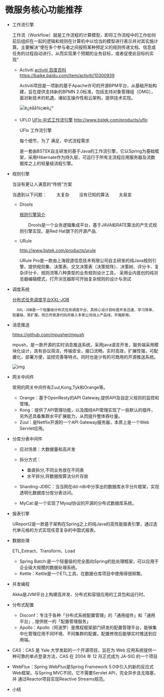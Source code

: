 # 微服务核心功能推荐

- 工作流引擎

  工作流（Workflow）就是工作流程的计算模型，即将工作流程中的工作如何前后组织在一起的逻辑和规则在计算机中以恰当的模型进行表示并对其实施计算。主要解决“使在多个参与者之间按照某种预定义的规则传递文档、信息或任务的过程自动进行，从而实现某个预期的业务目标，或者促使此目标的实现”

  - Activiti [activiti  百度百科](https://baike.baidu.com/item/activiti/10300939) https://baike.baidu.com/item/activiti/10300939

    Activiti项目是一项新的基于Apache许可的开源BPM平台，从基础开始构建，旨在提供支持新的BPMN 2.0标准，包括支持对象管理组（OMG），面对新技术的机遇，诸如互操作性和云架构，提供技术实现。

    ![è¿éåå¾çæè¿°](https://img-blog.csdn.net/20160416074310858)

  - UFLO [UFlo 中式工作流引擎](http://www.bstek.com/products/uflo)  http://www.bstek.com/products/uflo

    UFlo 工作流引擎

    每个细节，为了 满足，中式流程需求

    是一套由BSTEK自主研发的基于Java的工作流引擎，它以Spring为基础框架，采用Hibernate作为持久层，可运行于所有主流程应用服务器及流数据库之上的轻量级流程引擎。

- 规则引擎

  当没有更让人满意的“传统”方案

  当遇到以下问题：
  　　太复杂
  　　没有已知的算法
  　　太易变

  - Drools

     [规则引擎简介](https://www.cnblogs.com/qiyexue/p/7822464.html)

     　　Drools是一个业务逻辑集成平台，基于JAVA和RATE算法的产生式规则引擎实现，是Red Hat旗下的开源产品.  

  - URule

    http://www.bstek.com/products/urule

    URule Pro是一款由上海锐道信息技术有限公司自主研发的纯Java规则引擎，提供规则集、决策表、交叉决策表（决策矩阵）、决策树、评分卡、复杂评分卡、规则流等八种类型的业务规则设计工具， 采用业内首创的纯浏览器编辑模式，打开浏览器即可开始复杂规则的设计与测试

- 调度系统

   [分布式任务调度平台XXL-JOB](https://www.cnblogs.com/xuxueli/p/5021979.html)

    	XXL-JOB是一个轻量级分布式任务调度平台，其核心设计目标是开发迅速、学习简单、轻量级、易扩展。现已开放源代码并接入多家公司线上产品线，开箱即用。

- 消息推送

   https://github.com/mpusher/mpush

   mpush，是一款开源的实时消息推送系统，采用java语言开发，服务端采用模块化设计，具有协议简洁，传输安全，接口流畅，实时高效，扩展性强，可配置化，部署方便，监控完善等特点。同时也是少有的可商用的开源推送系统。

   ![img](https://camo.githubusercontent.com/a6ba14ff0a7ef3527d73bc00487351e643d17d91/68747470733a2f2f6d7075736865722e6769746875622e696f2f646f63732f2545362539432538442545352538412541312545342542452539442545382542352539362545352538352542332545372542332542422e706e67)

- 网关中间件

  常用的网关中间件有Zuul,Kong,Tyk和Orange等。

  - Orange：基于OpenResty的API Gateway,提供API及自定义规则的监控和管理。
  - Kong：提供了API管理功能，以及围绕API管理实现了一些默认的插件，另外还具备集群水平扩展能力，从而提升整体吞吐量。
  - Zuul：是Netflix开源的一个API Gateway服务器，本质上是一个Web Servlet应用。

- 分库分表中间件

  - 应对场景：大数据量和高并发
  - 拆分方式：
    - 垂直拆分,不同业务放在不同表
    - 水平拆分,将数据按算法分片存放

  - Sharding-JDBC：当当网在dd-rdb中分享出的数据库水平分片框架，实现透明化数据库分库分表访问。
  - MyCat:是一个实现了Mysql协议的开源的分布式数据库系统。

- 报表引擎

   UReport2是一款基于架构在Spring之上的纯Java的高性能报表引擎，通过迭代单元格的方式实现任意复杂的中国式报表。

- 数据处理

  ETL,Extract、Transform、Load

  - Spring Batch:是一个轻量级的完全面向Spring的批处理框架，可以应用于企业级大规模的数据处理系统。
  - Kettle：Kettle是一个ETL工具，在数据仓库项目中使用得很频繁。

- 并发编程

   Akka是JVM平台上构建高并发、分布式和容错应用的工具包和运行时。

- 分布式配置
  - Disconf：专注于各种「分布式系统配置管理」的「通用组件」和「通用平台」, 提供统一的「配置管理服务」
  - Apollo：Apollo（阿波罗）是携程框架部门研发的配置管理平台，能够集中化管理应用不同环境、不同集群的配置，配置修改后能够实时推送到应用端。

- CAS：CAS 是 Yale 大学发起的一个开源项目，旨在为 Web 应用系统提供一种可靠的单点登录方法，CAS 在 2004 年 12 月正式成为 JA-SIG 的一个项目

- WebFlux：Spring WebFlux是Spring Framework 5.0中引入的新的反应式Web框架。与Spring MVC不同，它不需要Servlet API，完全异步且无阻塞，并 通过Reactor项目实现Reactive Streams规范。

- 小结